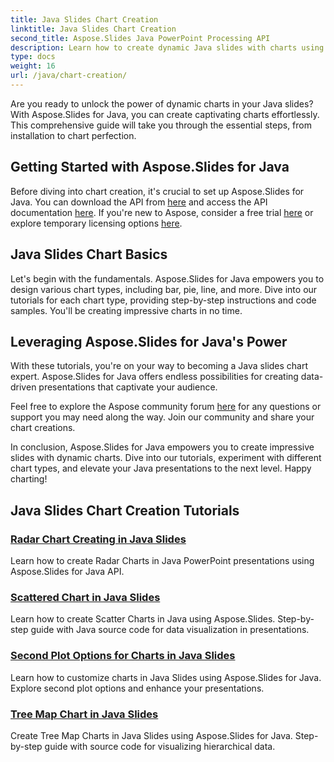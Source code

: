 ```yaml
---
title: Java Slides Chart Creation
linktitle: Java Slides Chart Creation
second_title: Aspose.Slides Java PowerPoint Processing API
description: Learn how to create dynamic Java slides with charts using Aspose.Slides for Java. Our comprehensive tutorials guide you through the process step by step.
type: docs
weight: 16
url: /java/chart-creation/
---
```


Are you ready to unlock the power of dynamic charts in your Java slides? With Aspose.Slides for Java, you can create captivating charts effortlessly. This comprehensive guide will take you through the essential steps, from installation to chart perfection.

## Getting Started with Aspose.Slides for Java

Before diving into chart creation, it's crucial to set up Aspose.Slides for Java. You can download the API from [here](https://releases.aspose.com/slides/java/) and access the API documentation [here](https://reference.aspose.com/slides/java/). If you're new to Aspose, consider a free trial [here](https://releases.aspose.com/) or explore temporary licensing options [here](https://purchase.aspose.com/temporary-license/).

## Java Slides Chart Basics

Let's begin with the fundamentals. Aspose.Slides for Java empowers you to design various chart types, including bar, pie, line, and more. Dive into our tutorials for each chart type, providing step-by-step instructions and code samples. You'll be creating impressive charts in no time.

## Leveraging Aspose.Slides for Java's Power

With these tutorials, you're on your way to becoming a Java slides chart expert. Aspose.Slides for Java offers endless possibilities for creating data-driven presentations that captivate your audience.

Feel free to explore the Aspose community forum [here](https://forum.aspose.com/) for any questions or support you may need along the way. Join our community and share your chart creations.

In conclusion, Aspose.Slides for Java empowers you to create impressive slides with dynamic charts. Dive into our tutorials, experiment with different chart types, and elevate your Java presentations to the next level. Happy charting!

## Java Slides Chart Creation Tutorials
### [Radar Chart Creating in Java Slides](./radar-chart-creating-java-slides/)
Learn how to create Radar Charts in Java PowerPoint presentations using Aspose.Slides for Java API.
### [Scattered Chart in Java Slides](./scattered-chart-java-slides/)
Learn how to create Scatter Charts in Java using Aspose.Slides. Step-by-step guide with Java source code for data visualization in presentations.
### [Second Plot Options for Charts in Java Slides](./second-plot-options-charts-java-slides/)
Learn how to customize charts in Java Slides using Aspose.Slides for Java. Explore second plot options and enhance your presentations.
### [Tree Map Chart in Java Slides](./tree-map-chart-java-slides/)
Create Tree Map Charts in Java Slides using Aspose.Slides for Java. Step-by-step guide with source code for visualizing hierarchical data.